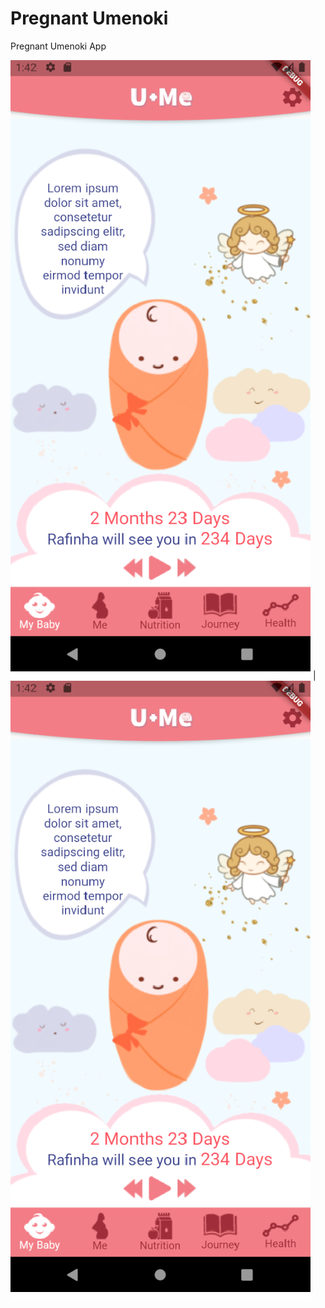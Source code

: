 # Pregnant Umenoki
Pregnant Umenoki App

<!-- ![ScreenShot](/screenshots/screenshot1.png) | ![ScreenShot](/screenshots/screenshot2.png) -->
![ScreenShot](/screenshots/screenshot1.png)  |  ![ScreenShot](/screenshots/screenshot1.png)